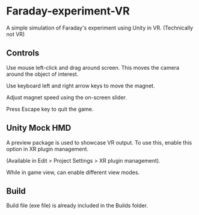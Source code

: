 # Faraday-experiment-VR

A simple simulation of Faraday's experiment using Unity in VR.
(Technically not VR)

## Controls
Use mouse left-click and drag around screen. This moves the camera around the object of interest.

Use keyboard left and right arrow keys to move the magnet.

Adjust magnet speed using the on-screen slider.

Press Escape key to quit the game.

## Unity Mock HMD
A preview package is used to showcase VR output. To use this, enable this option in XR plugin management.

(Available in Edit > Project Settings > XR plugin management).

While in game view, can enable different view modes.

## Build
Build file (exe file) is already included in the Builds folder.
